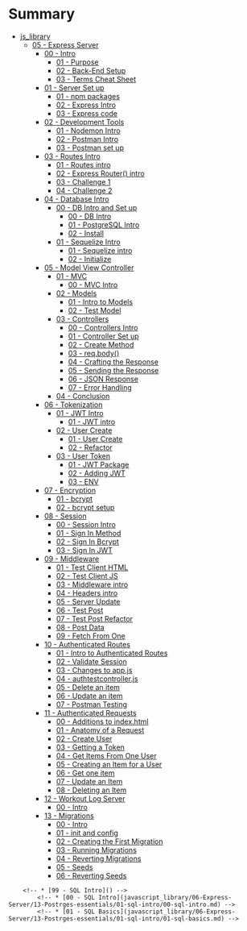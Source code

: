 # Summary
* [js_library]()
    * [05 - Express Server]()
        * [00 - Intro ]()
            * [01 - Purpose](javascript_library/06-Express-Server/00-intro/01-purpose.md)
            * [02 - Back-End Setup](javascript_library/06-Express-Server/00-intro/02-set-up.md)
            * [03 - Terms Cheat Sheet](javascript_library/06-Express-Server/00-intro/03-server-terms.md)
        * [01 - Server Set up]()
            * [01 - npm packages](javascript_library/06-Express-Server/01-server-setup/01-server-dependencies.md)
            * [02 - Express Intro](javascript_library/06-Express-Server/01-server-setup/02-express-intro.md)
            * [03 - Express code](javascript_library/06-Express-Server/01-server-setup/03-server-code.md)
        * [02 - Development Tools]()
            * [01 - Nodemon Intro](javascript_library/06-Express-Server/02-dev-tools/01-nodemon-intro.md)
            * [02 - Postman Intro](javascript_library/06-Express-Server/02-dev-tools/02-postman-intro.md)
            * [03 - Postman set up](javascript_library/06-Express-Server/02-dev-tools/03-postman-practice.md)
        * [03 - Routes Intro]()
            * [01 - Routes intro](javascript_library/06-Express-Server/03-routes/01-routes-intro.md)
            * [02 - Express Router() intro](javascript_library/06-Express-Server/03-routes/02-routes-express.md)
            * [03 - Challenge 1](javascript_library/06-Express-Server/03-routes/03-routes-solution.md)
            * [04 - Challenge 2](javascript_library/06-Express-Server/03-routes/04-routes-solution-two.md)
        * [04 - Database Intro]()
            * [00 - DB Intro and Set up]()
                * [00 - DB Intro](javascript_library/06-Express-Server/04-db/00-db-intro/00-db-intro.md)
                * [01 - PostgreSQL Intro](javascript_library/06-Express-Server/04-db/00-db-intro/01-pg-intro.md)
                * [02 - Install](javascript_library/06-Express-Server/04-db/00-db-intro/02-pg-install.md)
            * [01 - Sequelize Intro]()
                * [01 - Sequelize intro](javascript_library/06-Express-Server/04-db/01-sequelize/00-intro.md)
                * [02 - Initialize](javascript_library/06-Express-Server/04-db/01-sequelize/01-sequelize.md)
        * [05 - Model View Controller]()
            * [01 - MVC]()
                * [00 - MVC Intro](javascript_library/06-Express-Server/05-model-view-controller/01-mvc/00-mvc-intro.md)
            * [02 - Models]()
                * [01 - Intro to Models](javascript_library/06-Express-Server/05-model-view-controller/02-models/00-models.md)
                * [02 - Test Model](javascript_library/06-Express-Server/05-model-view-controller/02-models/01-test-models.md)
            * [03 - Controllers]()
                * [00 - Controllers Intro](javascript_library/06-Express-Server/05-model-view-controller/03-controllers/00-intro.md)
                * [01 - Controller Set up](javascript_library/06-Express-Server/05-model-view-controller/03-controllers/01-test-one.md)
                * [02 - Create Method](javascript_library/06-Express-Server/05-model-view-controller/03-controllers/02-test-two.md)
                * [03 - req.body()](javascript_library/06-Express-Server/05-model-view-controller/03-controllers/03-test-three.md)
                * [04 - Crafting the Response](javascript_library/06-Express-Server/05-model-view-controller/03-controllers/04-test-four.md)
                * [05 - Sending the Response](javascript_library/06-Express-Server/05-model-view-controller/03-controllers/05-test-five.md)
                * [06 - JSON Response](javascript_library/06-Express-Server/05-model-view-controller/03-controllers/06-test-six.md)
                * [07 - Error Handling](javascript_library/06-Express-Server/05-model-view-controller/03-controllers/07-test-seven.md)
            * [04 - Conclusion](javascript_library/06-Express-Server/05-model-view-controller/04-conclusion/01-conclusion.md)
        * [06 - Tokenization]()
            * [01 - JWT Intro]()
                * [01 - JWT intro](javascript_library/06-Express-Server/06-jwt/01-jwt-intro/01-jwt-intro.md)
            * [02 - User Create]()
                * [01 - User Create](javascript_library/06-Express-Server/06-jwt/02-user-create/01-user-create.md)
                * [02 - Refactor](javascript_library/06-Express-Server/06-jwt/02-user-create/02-user-create.md)
            * [03 - User Token]()
                * [01 - JWT Package](javascript_library/06-Express-Server/06-jwt/03-user-token/01-jwt-package.md)
                * [02 - Adding JWT](javascript_library/06-Express-Server/06-jwt/03-user-token/02-adding-jwt.md)
                * [03 - ENV](javascript_library/06-Express-Server/06-jwt/03-user-token/03-process-env.md)
        * [07 - Encryption]()
            * [01 - bcrypt](javascript_library/06-Express-Server/07-encryption/00-bcrypt-intro.md)
            * [02 - bcrypt setup](javascript_library/06-Express-Server/07-encryption/01-bcrypt-setup.md)   
        * [08 - Session]()
            * [00 - Session Intro](javascript_library/06-Express-Server/08-session/00-session-intro.md)
            * [01 - Sign In Method](javascript_library/06-Express-Server/08-session/01-signinmethod.md)
            * [02 - Sign In Bcrypt](javascript_library/06-Express-Server/08-session/02-signin-bcrypt.md)
            * [03 - Sign In JWT](javascript_library/06-Express-Server/08-session/03-jwt.md)
        * [09 - Middleware]()
            * [01 - Test Client HTML](javascript_library/06-Express-Server/09-middleware/01-test-client-html.md)
            * [02 - Test Client JS](javascript_library/06-Express-Server/09-middleware/02-test-client-js.md)
            * [03 - Middleware intro](javascript_library/06-Express-Server/09-middleware/03-middleware-intro.md)
            * [04 - Headers intro](javascript_library/06-Express-Server/09-middleware/04-headers.md)
            * [05 - Server Update](javascript_library/06-Express-Server/09-middleware/05-server-update.md)
            * [06 - Test Post](javascript_library/06-Express-Server/09-middleware/06-test-client-postToOne.md)
            * [07 - Test Post Refactor](javascript_library/06-Express-Server/09-middleware/07-test-client-postToOneArrow.md)
            * [08 - Post Data](javascript_library/06-Express-Server/09-middleware/08-test-client-postData.md)
            * [09 - Fetch From One](javascript_library/06-Express-Server/09-middleware/09-test-client-fetchFromOneDisplay.md)
        * [10 - Authenticated Routes]()
            * [01 - Intro to Authenticated Routes](javascript_library/06-Express-Server/10-authenticated-routes/01-auth-routes-intro.md)
            * [02 - Validate Session](javascript_library/06-Express-Server/10-authenticated-routes/02-validate-session.md)
            * [03 - Changes to app.js](javascript_library/06-Express-Server/10-authenticated-routes/03-appjs-changes.md)
            * [04 - authtestcontroller.js](javascript_library/06-Express-Server/10-authenticated-routes/04-authtestcontroller.md)
            * [05 - Delete an item](javascript_library/06-Express-Server/10-authenticated-routes/05-delete-item.md)
            * [06 - Update an item](javascript_library/06-Express-Server/10-authenticated-routes/06-update-item.md)
            * [07 - Postman Testing](javascript_library/06-Express-Server/10-authenticated-routes/07-postman.md)
        * [11 - Authenticated Requests]()
            * [00 - Additions to index.html](javascript_library/06-Express-Server/11-authenticated-requests/00-html-add.md)
            * [01 - Anatomy of a Request](javascript_library/06-Express-Server/11-authenticated-requests/01-intro.md)
            * [02 - Create User](javascript_library/06-Express-Server/11-authenticated-requests/02-create-user.md)
            * [03 - Getting a Token](javascript_library/06-Express-Server/11-authenticated-requests/03-get-token.md)
            * [04 - Get Items From One User](javascript_library/06-Express-Server/11-authenticated-requests/04-authtestone.md)
            * [05 - Creating an Item for a User](javascript_library/06-Express-Server/11-authenticated-requests/05-authtest-create.md)
            * [06 - Get one item](javascript_library/06-Express-Server/11-authenticated-requests/06-get-single.md)
            * [07 - Update an Item](javascript_library/06-Express-Server/11-authenticated-requests/07-update-item.md)
            * [08 - Deleting an Item](javascript_library/06-Express-Server/11-authenticated-requests/08-delete.md)
        * [12 - Workout Log Server]()
            * [00 - Intro](javascript_library/06-Express-Server/12-workoutLog-challengepi/00-intro.md) 
        * [13 - Migrations]()
            * [00 - Intro](javascript_library/06-Express-Server/13-migrations/00-migrations-intro.md)
            * [01 - init and config](javascript_library/06-Express-Server/13-migrations/01-init-config.md)
            * [02 - Creating the First Migration](javascript_library/06-Express-Server/13-migrations/02-first-migration.md)
            * [03 - Running Migrations](javascript_library/06-Express-Server/13-migrations/03-running-migrations.md)
            * [04 - Reverting Migrations](javascript_library/06-Express-Server/13-migrations/04-reverting.md)
            * [05 - Seeds](javascript_library/06-Express-Server/13-migrations/05-seeds.md)
            * [06 - Reverting Seeds](javascript_library/06-Express-Server/13-migrations/06-reverting-seeds.md)

<!-- * [Eleven Fifty Style Guide](StyleGuide/StyleGuide.md) -->            
        <!-- * [99 - SQL Intro]() -->
            <!-- * [00 - SQL Intro](javascript_library/06-Express-Server/13-Postrges-essentials/01-sql-intro/00-sql-intro.md) -->
            <!-- * [01 - SQL Basics](javascript_library/06-Express-Server/13-Postrges-essentials/01-sql-intro/01-sql-basics.md) -->